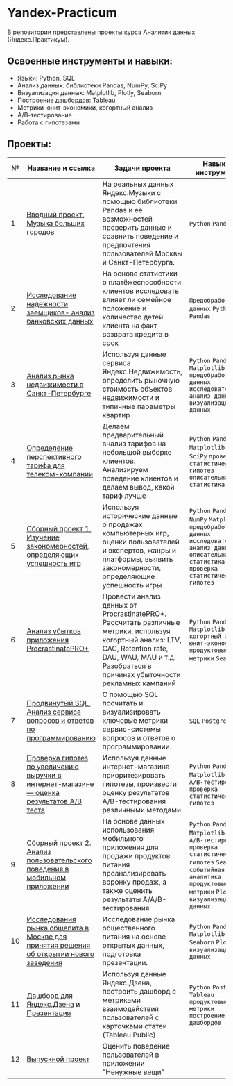 # Yandex-Practicum
В репозитории представлены проекты курса Аналитик данных (Яндекс.Практикум).
## Освоенные инструменты и навыки:
- Языки: Python, SQL
- Анализ данных: библиотеки Pandas, NumPy, SciPy
- Визуализация данных: Matplotlib, Plotly, Seaborn
- Построение дашбордов: Tableau
- Метрики юнит-экономики, когортный анализ
- А/В-тестирование
- Работа с гипотезами
## Проекты:
| №| Название и ссылка | Задачи проекта                                                   | Навыки и инструменты           |  
|-----------|-------------------|------------------------------------------------------------------|-----------------------------------|
|1              |[Вводный проект. Музыка больших городов](https://github.com/nelli1909/Yandex-Practicum/blob/main/yandex_music.ipynb)|На реальных данных Яндекс.Музыки c помощью библиотеки Pandas и её возможностей проверить данные и сравнить поведение и предпочтения пользователей Москвы и Санкт-Петербурга.|`Python` `Pandas`|
|2              |[Исследование надежности заемщиков- анализ банковских данных](analysis_of_bank_data/)|На основе статистики о платёжеспособности клиентов исследовать влияет ли семейное положение и количество детей клиента на факт возврата кредита в срок|`Предобработка данных` `Python` `Pandas`|
|3              |[Анализ рынка недвижимости в Санкт-Петербурге](real_estate_market/)|Используя данные сервиса Яндекс.Недвижимость, определить рыночную стоимость объектов недвижимости и типичные параметры квартир|`Python` `Pandas` `Matplotlib` `предобработка данных` `исследовательский анализ данных` `визуализация данных`|
|4              |[Определение перспективного тарифа для телеком-компании](cell_phone_plan/)|Делаем предварительный анализ тарифов на небольшой выборке клиентов. Анализируем поведение клиентов и делаем вывод, какой тариф лучше| `Python` `Pandas` `Matplotlib` `NumPy` `SciPy` `проверка статистических гипотез` `описательная статистика`|
|5              |[Сборный проект 1. Изучение закономерностей, определяющих успешность игр](games/)|Используя исторические данные о продажах компьютерных игр, оценки пользователей и экспертов, жанры и платформы, выявить закономерности, определяющие успешность игры |`Python` `Pandas` `NumPy` `Matplotlib` `предобработка данных` `исследовательский анализ данных` `описательная статистика` `проверка статистических гипотез`|
|6              |[Анализ убытков приложения ProcrastinatePRO+](loss_analysis/)|Провести анализ данных от ProcrastinatePRO+. Рассчитать различные метрики, используя когортный анализ: LTV, CAC, Retention rate, DAU, WAU, MAU и т.д. Разобраться в причинах убыточности рекламных кампаний|`Python` `Pandas` `Matplotlib` `когортный анализ` `юнит-экономика` `продуктовые метрики` `Seaborn`|
|7              |[Продвинутый SQL. Анализ сервиса вопросов и ответов по программированию](sql_advanced/)|С помощью SQL посчитать и визуализировать ключевые метрики сервис-системы вопросов и ответов о программировании.|`SQL` `PostgreSQL`|
|8              |[Проверка гипотез по увеличению выручки в интернет-магазине — оценка результатов A/B теста](hypothesis_ab/)|Используя данные интернет-магазина приоритезировать гипотезы, произвести оценку результатов A/B-тестирования различными методами|`Python` `Pandas` `Matplotlib` `SciPy` `A/B-тестирование` `проверка статистических гипотез`|
|9            |Сборный проект 2. [Анализ пользовательского поведения в мобильном приложении](user_behavior/)|На основе данных использования мобильного приложения для продажи продуктов питания проанализировать воронку продаж, а также оценить результаты A/A/B-тестирования|`Python` `Pandas` `Matplotlib` `SciPy` `A/B-тестирование` `проверка статистических гипотез` `Seaborn` `событийная аналитика` `продуктовые метрики` `Plotly` `визуализация данных`|
|10             |[Исследования рынка общепита в Москве для принятия решения об открытии нового заведения](catering_market)|Исследование рынка общественного питания на основе открытых данных, подготовка презентации.|`Python` `Pandas` `Matplotlib` `Seaborn` `Plotly` `визуализация данных`|
|11             |[Дашборд для Яндекс.Дзена](https://public.tableau.com/app/profile/oxana3540/viz/dashboard_YZen_ovk/Dashboard_YaZen) и [Презентация](https://disk.yandex.ru/i/pr1-iJXmgZGNaA)|Используя данные Яндекс.Дзена, построить дашборд с метриками взаимодействия пользователей с карточками статей (Tableau Public)|`Python` `PostgreSQL` `Tableau` `продуктовые метрики` `построение дашбордов`|
|12            |[Выпускной проект](graduation_project/)|Оценить поведение пользователей в приложении "Ненужные вещи"
